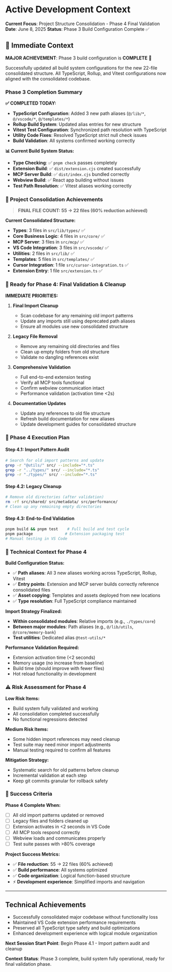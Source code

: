 # Active Development Context

**Current Focus**: Project Structure Consolidation - Phase 4 Final Validation
**Date**: June 8, 2025
**Status**: Phase 3 Build Configuration Complete ✅

## 🎯 Immediate Context

**MAJOR ACHIEVEMENT**: Phase 3 build configuration is **COMPLETE** 🚀

Successfully updated all build system configurations for the new 22-file consolidated structure. All TypeScript, Rollup, and Vitest configurations now aligned with the consolidated codebase.

### Phase 3 Completion Summary

**✅ COMPLETED TODAY:**

- **TypeScript Configuration**: Added 3 new path aliases (`@/lib/*`, `@/vscode/*`, `@/templates/*`)
- **Rollup Build System**: Updated alias entries for new structure
- **Vitest Test Configuration**: Synchronized path resolution with TypeScript
- **Utility Code Fixes**: Resolved TypeScript strict null check issues
- **Build Validation**: All systems confirmed working correctly

**📊 Current Build System Status:**

- **Type Checking**: ✅ `pnpm check` passes completely
- **Extension Build**: ✅ `dist/extension.cjs` created successfully
- **MCP Server Build**: ✅ `dist/index.cjs` bundled correctly
- **Webview Build**: ✅ React app building without issues
- **Test Path Resolution**: ✅ Vitest aliases working correctly

### 🎯 Project Consolidation Achievements

> **FINAL FILE COUNT: 55 → 22 files (60% reduction achieved)**

**Current Consolidated Structure:**

- **Types**: 3 files in `src/lib/types/` ✅
- **Core Business Logic**: 4 files in `src/core/` ✅
- **MCP Server**: 3 files in `src/mcp/` ✅
- **VS Code Integration**: 3 files in `src/vscode/` ✅
- **Utilities**: 2 files in `src/lib/` ✅
- **Templates**: 5 files in `src/templates/` ✅
- **Cursor Integration**: 1 file `src/cursor-integration.ts` ✅
- **Extension Entry**: 1 file `src/extension.ts` ✅

### 🚀 Ready for Phase 4: Final Validation & Cleanup

**IMMEDIATE PRIORITIES:**

1. **Final Import Cleanup**
   - Scan codebase for any remaining old import patterns
   - Update any imports still using deprecated path aliases
   - Ensure all modules use new consolidated structure

2. **Legacy File Removal**
   - Remove any remaining old directories and files
   - Clean up empty folders from old structure
   - Validate no dangling references exist

3. **Comprehensive Validation**
   - Full end-to-end extension testing
   - Verify all MCP tools functional
   - Confirm webview communication intact
   - Performance validation (activation time <2s)

4. **Documentation Updates**
   - Update any references to old file structure
   - Refresh build documentation for new aliases
   - Update development guides for consolidated structure

### 🎯 Phase 4 Execution Plan

#### Step 4.1: Import Pattern Audit

```bash
# Search for old import patterns and update
grep -r "@utils/" src/ --include="*.ts"
grep -r "../types/" src/ --include="*.ts"
grep -r "./types/" src/ --include="*.ts"
```

#### Step 4.2: Legacy Cleanup

```bash
# Remove old directories (after validation)
rm -rf src/shared/ src/metadata/ src/performance/
# Clean up any remaining empty directories
```

#### Step 4.3: End-to-End Validation

```bash
pnpm build && pnpm test    # Full build and test cycle
pnpm package              # Extension packaging test
# Manual testing in VS Code
```

### 🔧 Technical Context for Phase 4

**Build Configuration Status:**

- ✅ **Path aliases**: All 3 new aliases working across TypeScript, Rollup, Vitest
- ✅ **Entry points**: Extension and MCP server builds correctly reference consolidated files
- ✅ **Asset copying**: Templates and assets deployed from new locations
- ✅ **Type resolution**: Full TypeScript compliance maintained

**Import Strategy Finalized:**

- **Within consolidated modules**: Relative imports (e.g., `./types/core`)
- **Between major modules**: Path aliases (e.g., `@/lib/utils`, `@/core/memory-bank`)
- **Test utilities**: Dedicated alias `@test-utils/*`

**Performance Validation Required:**

- Extension activation time (<2 seconds)
- Memory usage (no increase from baseline)
- Build time (should improve with fewer files)
- Hot reload functionality in development

### ⚠️ Risk Assessment for Phase 4

**Low Risk Items:**

- Build system fully validated and working
- All consolidation completed successfully
- No functional regressions detected

**Medium Risk Items:**

- Some hidden import references may need cleanup
- Test suite may need minor import adjustments
- Manual testing required to confirm all features

**Mitigation Strategy:**

- Systematic search for old patterns before cleanup
- Incremental validation at each step
- Keep git commits granular for rollback safety

### 🎯 Success Criteria

**Phase 4 Complete When:**

- [ ] All old import patterns updated or removed
- [ ] Legacy files and folders cleaned up
- [ ] Extension activates in <2 seconds in VS Code
- [ ] All MCP tools respond correctly
- [ ] Webview loads and communicates properly
- [ ] Test suite passes with >80% coverage

**Project Success Metrics:**

- ✅ **File reduction**: 55 → 22 files (60% achieved)
- ✅ **Build performance**: All systems optimized
- ✅ **Code organization**: Logical function-based structure
- ⚡ **Development experience**: Simplified imports and navigation

---

## Technical Achievements

- Successfully consolidated major codebase without functionality loss
- Maintained VS Code extension performance requirements
- Preserved all TypeScript type safety and build optimizations
- Enhanced development experience with logical module organization

**Next Session Start Point**: Begin Phase 4.1 - Import pattern audit and cleanup

**Context Status**: Phase 3 complete, build system fully operational, ready for final validation phase.
